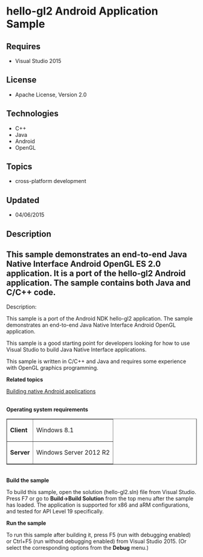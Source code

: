 # hello-gl2 Android Application Sample
## Requires
- Visual Studio 2015
## License
- Apache License, Version 2.0
## Technologies
- C++
- Java
- Android
- OpenGL
## Topics
- cross-platform development
## Updated
- 04/06/2015
## Description

<h2>This sample demonstrates an end-to-end Java Native Interface Android OpenGL ES 2.0 application. It is a port of the hello-gl2 Android application. The sample contains both Java and C/C&#43;&#43; code.</h2>
<p>Description:</p>
<p>This sample is a port of the Android NDK hello-gl2 application. The sample demonstrates an end-to-end Java Native Interface Android OpenGL application.</p>
<p>This sample is a good starting point for developers looking for how to use Visual Studio to build Java Native Interface applications.</p>
<p>This sample is written in C/C&#43;&#43; and Java and requires some experience with OpenGL graphics programming.</p>
<p><strong>Related topics</strong></p>
<p><a href="https://msdn.microsoft.com/en-us/library/dn872463%28v=vs.140%29.aspx">Building native Android applications</a></p>
<p><strong><br>
Operating system requirements</strong></p>
<table border="1" cellspacing="0" cellpadding="0">
<tbody>
<tr>
<td>
<p><strong>Client</strong></p>
</td>
<td>
<p>Windows&nbsp;8.1</p>
</td>
</tr>
<tr>
<td>
<p><strong>Server</strong></p>
</td>
<td>
<p>Windows Server&nbsp;2012&nbsp;R2</p>
</td>
</tr>
</tbody>
</table>
<p><strong><br>
Build the sample</strong></p>
<p>To build this sample, open the solution (hello-gl2.sln) file from Visual Studio. Press F7 or go to
<strong>Build-&gt;Build Solution</strong> from the top menu after the sample has loaded. The application is supported for x86 and aRM configurations, and tested for API Level 19 specifically.</p>
<p><strong>Run the sample</strong></p>
<p>To run this sample after building it, press F5 (run with debugging enabled) or Ctrl&#43;F5 (run without debugging enabled) from Visual Studio&nbsp;2015. (Or select the corresponding options from the
<strong>Debug</strong> menu.)</p>
